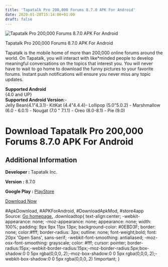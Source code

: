 ```yaml
---
title: 'Tapatalk Pro 200,000 Forums 8.7.0 APK For Android'
date: 2020-01-28T15:14:00+01:00
draft: false
---
```


![Tapatalk Pro 200,000 Forums 8.7.0 APK For Android](https://i1.wp.com/apkhome.net/wp-content/uploads/2020/01/Tapatalk-Pro-200000-Forums-8.7.0.png "Tapatalk Pro 200,000 Forums 8.7.0 APK For Android")

  

Tapatalk Pro 200,000 Forums 8.7.0 APK For Android

Tapatalk is the mobile home of more than 200,000 online forums around the world. On Tapatalk, you will interact with like\*minded people to develop meaningful conversations on the topics that interest you. You will never have to wait to go home to download the funny pictures to your favorite forums. Instant push notifications will ensure you never miss any topic updates.

**Supported Android**  
{4.0 and UP}  
**Supported Android Version**:-  
Jelly Bean(4.1"4.3.1)- KitKat (4.4"4.4.4)- Lollipop (5.0"5.0.2) - Marshmallow (6.0 - 6.0.1) - Nougat (7.0 " 7.1.1) - Oreo (8.0-8.1) - Pie (9.0)

Download Tapatalk Pro 200,000 Forums 8.7.0 APK For Android
==========================================================

Additional Information
----------------------

**Developer :** Tapatalk Inc.

**Version :** 8.7.0

**Google Play :** [PlayStore](https://play.google.com/store/apps/details?id=com.quoord.tapatalkHD)

  

[Download Now](https://store4app.co/post/tapatalk-pro-200-000-forums-8-7-0-apk-for-android_1580220752)

  
#ApkDownload, #APKForAndroid, #DownloadApkMod, #store4app  
Source: [Go homepage.](https://store4app.co/post/tapatalk-pro-200-000-forums-8-7-0-apk-for-android_1580220752) .downloadtop{ text-align:center; -webkit-appearance: none; -moz-appearance: none; appearance: none; width: 100%; padding: 9px 9px 11px 13px; background-color: #0EBD3F; border: none; color:#fff; border-radius: 3px; outline: none; font-weight;bold; font: 20px 'Open Sans', sans-serif; -webkit-font-smoothing: antialiased; -moz-osx-font-smoothing: grayscale; color: #fff; cursor: pointer; border-radius:15px;-webkit-border-radius:15px;-moz-border-radius:5px;box-shadow:0 0 5px rgba(0,0,0,.2);-moz-box-shadow:0 0 5px rgba(0,0,0,.2);-webkit-box-shadow:0 0 5px rgba(0,0,0,.2) !important; }